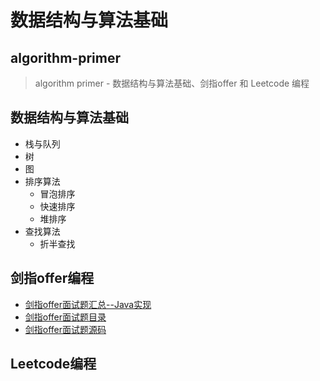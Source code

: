 # 数据结构与算法基础

## algorithm-primer

>  algorithm primer - 数据结构与算法基础、剑指offer 和 Leetcode 编程


## 数据结构与算法基础
* 栈与队列
* 树
* 图
* 排序算法
    * 冒泡排序
    * 快速排序
    * 堆排序
* 查找算法
    * 折半查找


## 剑指offer编程
* [剑指offer面试题汇总--Java实现](剑指offer编程汇总.md)
* [剑指offer面试题目录](https://github.com/li-yazhou/algorithm-primer/blob/master/interview-for-offer/README.md)
* [剑指offer面试题源码](https://github.com/li-yazhou/algorithm-primer/tree/master/interview-for-offer/src/main/java/algorithm/foroffer)


## Leetcode编程

